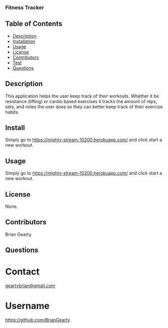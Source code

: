 ### Fitness Tracker ###

  ## Table of Contents
* [Description](#description)
* [Installation](#installation)
* [Usage](#usage)
* [License](#license)
* [Contributors](#contributors)
* [Test](#test)
* [Questions](#questions)

## Description
This application helps the user keep track of their workouts. Whether it be resistance (lifting) or cardio based exercises it tracks the amount of reps, sets, and miles the user does so they can better keep track of their exercise habits.

## Install 
Simply go to https://mighty-stream-10200.herokuapp.com/ and click start a new workout.

## Usage
Simply go to https://mighty-stream-10200.herokuapp.com/ and click start a new workout.

## License
None.

## Contributors
Brian Gearty

## Questions

# Contact
geartybrian@gmail.com

# Username
https://github.com/BrianGearty 

